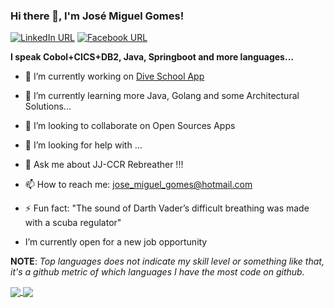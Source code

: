 ### Hi there 👋, I'm José Miguel Gomes!
[![LinkedIn URL](https://img.shields.io/static/v1?color=red&label=linkedin&logo=linkedin&logoColor=white&style=for-the-badge&message=Connect)](https://www.linkedin.com/in/josé-miguel-gomes-38965763/)
[![Facebook URL](https://img.shields.io/static/v1?color=red&label=Facebook&logo=Facebook&logoColor=white&style=for-the-badge&message=Connect)](https://www.facebook.com/miguel.gomes.5855)

**I speak Cobol+CICS+DB2, Java, Springboot and more languages...**

- 🔭 I’m currently working on [Dive School App](https://github.com/josemiguelgomes/spring-diving-school)

- 🌱 I’m currently learning more Java, Golang and some Architectural Solutions...

- 👯 I’m looking to collaborate on Open Sources Apps

- 🤔 I’m looking for help with ...

- 💬 Ask me about JJ-CCR Rebreather !!!

- 📫 How to reach me: jose_miguel_gomes@hotmail.com

- ⚡ Fun fact: "The sound of Darth Vader’s difficult breathing was made with a scuba regulator" 

- I’m currently open for a new job opportunity

**NOTE**: *Top languages does not indicate my skill level or something like that, it's a github metric of which languages I have the most code on github.*

<a href="https://github.com/josemiguelgomes/">
  <img align="center" src="https://github-readme-stats.vercel.app/api?username=josemiguelgomes&count_private=true&show_icons=true&theme=radical&hide_border=false" />
</a> 
<a href="https://github.com/josemiguelgomes/">
  <img align="center" src="https://github-readme-stats.vercel.app/api/top-langs/?username=josemiguelgomes&layout=compact&theme=radical&hide_border=false" />
</a>
